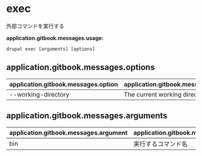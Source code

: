 # exec
外部コマンドを実行する

**application.gitbook.messages.usage:**
```
drupal exec [arguments] [options]
```

## application.gitbook.messages.options
application.gitbook.messages.option | application.gitbook.messages.details
-------|-------------
--working-directory | The current working directory.

## application.gitbook.messages.arguments
application.gitbook.messages.argument | application.gitbook.messages.details
---------|-------------
bin | 実行するコマンド名
